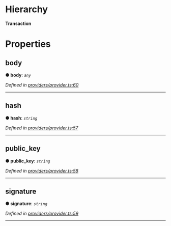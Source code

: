 

# Hierarchy

**Transaction**

# Properties

<a id="body"></a>

##  body

**● body**: *`any`*

*Defined in [providers/provider.ts:60](https://github.com/nearprotocol/nearlib/blob/01b260c/src.ts/providers/provider.ts#L60)*

___
<a id="hash"></a>

##  hash

**● hash**: *`string`*

*Defined in [providers/provider.ts:57](https://github.com/nearprotocol/nearlib/blob/01b260c/src.ts/providers/provider.ts#L57)*

___
<a id="public_key"></a>

##  public_key

**● public_key**: *`string`*

*Defined in [providers/provider.ts:58](https://github.com/nearprotocol/nearlib/blob/01b260c/src.ts/providers/provider.ts#L58)*

___
<a id="signature"></a>

##  signature

**● signature**: *`string`*

*Defined in [providers/provider.ts:59](https://github.com/nearprotocol/nearlib/blob/01b260c/src.ts/providers/provider.ts#L59)*

___

